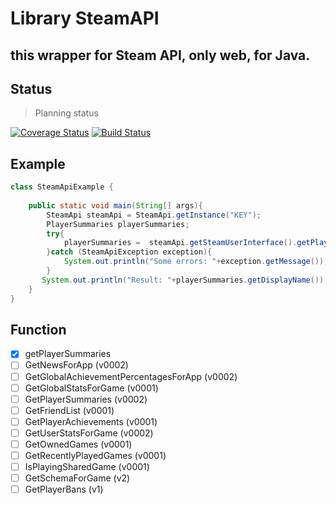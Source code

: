 # Library SteamAPI 
## this wrapper for Steam API, only web, for Java.


## Status
> Planning status


[![Coverage Status](https://coveralls.io/repos/github/SteamBuff/SteamAPI/badge.svg?branch=master)](https://coveralls.io/github/SteamBuff/SteamAPI?branch=master)
[![Build Status](https://travis-ci.org/SteamBuff/SteamAPI.svg?branch=master)](https://travis-ci.org/SteamBuff/SteamAPI)


## Example

```java
class SteamApiExample {
    
    public static void main(String[] args){
        SteamApi steamApi = SteamApi.getInstance("KEY");
        PlayerSummaries playerSummaries;
        try{ 
            playerSummaries =  steamApi.getSteamUserInterface().getPlayerSummaries(new SteamId(0,2)).get(0);
        }catch (SteamApiException exception){
            System.out.println("Some errors: "+exception.getMessage());
        }
       System.out.println("Result: "+playerSummaries.getDisplayName());
    }
}
```



## Function
- [x] getPlayerSummaries
- [ ] GetNewsForApp (v0002)
- [ ] GetGlobalAchievementPercentagesForApp (v0002)
- [ ] GetGlobalStatsForGame (v0001)
- [ ] GetPlayerSummaries (v0002)
- [ ] GetFriendList (v0001)
- [ ] GetPlayerAchievements (v0001)
- [ ] GetUserStatsForGame (v0002)
- [ ] GetOwnedGames (v0001)
- [ ] GetRecentlyPlayedGames (v0001)
- [ ] IsPlayingSharedGame (v0001)
- [ ] GetSchemaForGame (v2)
- [ ] GetPlayerBans (v1)